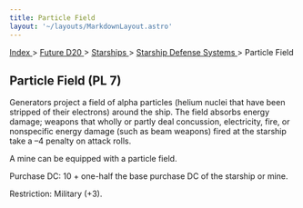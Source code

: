 ```yaml
---
title: Particle Field
layout: '~/layouts/MarkdownLayout.astro'
---
```


[ Index ](/) > [ Future D20 ](/future.d20.srd) > [ Starships ](/future.d20.srd/starships) > [ Starship Defense Systems ](/future.d20.srd/starships/starship.defense) > Particle Field

##  Particle Field (PL 7)

Generators project a field of alpha particles (helium nuclei that have been
stripped of their electrons) around the ship. The field absorbs energy damage;
weapons that wholly or partly deal concussion, electricity, fire, or
nonspecific energy damage (such as beam weapons) fired at the starship take a
–4 penalty on attack rolls.

A mine can be equipped with a particle field.

Purchase DC: 10 + one-half the base purchase DC of the starship or mine.

Restriction: Military (+3).


